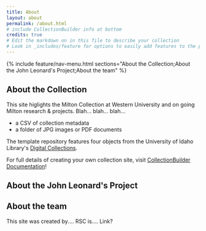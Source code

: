```yaml
---
title: About
layout: about
permalink: /about.html
# include CollectionBuilder info at bottom
credits: true
# Edit the markdown on in this file to describe your collection
# Look in _includes/feature for options to easily add features to the page
---
```


{% include feature/nav-menu.html sections="About the Collection;About the John Leonard's Project;About the team" %}

## About the Collection

This site higlights the Milton Collection at Western University and on going Milton research & projects. Blah... blah... blah...
- a CSV of collection metadata
- a folder of JPG images or PDF documents

The template repository features four objects from the University of Idaho Library's [Digital Collections](https://www.lib.uidaho.edu/digital). 

For full details of creating your own collection site, visit [CollectionBuilder Documentation](https://collectionbuilder.github.io/cb-docs/)!

## About the John Leonard's Project

## About the team

This site was created by.... 
RSC is.... Link?



 
